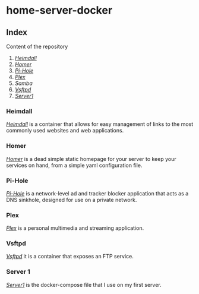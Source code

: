 # **home-server-docker**

## **Index**

Content of the repository

1. *[Heimdall](./heimdall_container)*
2. *[Homer](./homer_container)*
3. *[Pi-Hole](./pihole_container)*
4. *[Plex](./plex_container)*
5. *Samba*
6. *[Vsftpd](./vsftpd_container)*
7. *[Server1](./server1)*

### **Heimdall**

*[Heimdall](./heimdall_container)* is a container that allows for easy management of links to the most commonly used websites and web applications.

### **Homer**

*[Homer](./homer_container)* is a dead simple static homepage for your server to keep your services on hand, from a simple yaml configuration file.

### **Pi-Hole**

*[Pi-Hole](./pihole_container)* is a network-level ad and tracker blocker application that acts as a DNS sinkhole, designed for use on a private network.

### **Plex**

*[Plex](./plex_container)* is a personal multimedia and streaming application.

### **Vsftpd**

*[Vsftpd](./vsftpd_container)* it is a container that exposes an FTP service.

### **Server 1**

*[Server1](./server1)* is the docker-compose file that I use on my first server.

